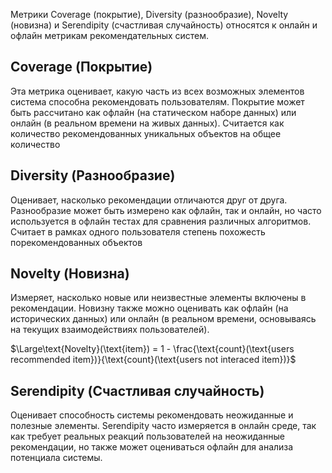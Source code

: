 Метрики Coverage (покрытие), Diversity (разнообразие), Novelty (новизна) и Serendipity (счастливая случайность) относятся к онлайн и офлайн метрикам рекомендательных систем. 

## **Coverage (Покрытие)**
Эта метрика оценивает, какую часть из всех возможных элементов система способна рекомендовать пользователям. 
Покрытие может быть рассчитано как офлайн (на статическом наборе данных) или онлайн (в реальном времени на живых данных).
Считается как количество рекомендованных уникальных объектов на общее количество

## **Diversity (Разнообразие)**
Оценивает, насколько рекомендации отличаются друг от друга.
Разнообразие может быть измерено как офлайн, так и онлайн, но часто используется в офлайн тестах для сравнения различных алгоритмов.
Считает в рамках одного пользователя степень похожесть порекомендованных объектов

## **Novelty (Новизна)**
Измеряет, насколько новые или неизвестные элементы включены в рекомендации. 
Новизну также можно оценивать как офлайн (на исторических данных) или онлайн (в реальном времени, основываясь на текущих взаимодействиях пользователей).

$\Large\text{Novelty}(\text{item}) = 1 - \frac{\text{count}(\text{users recommended item})}{\text{count}(\text{users not interaced item})}$


## **Serendipity (Счастливая случайность)**
Оценивает способность системы рекомендовать неожиданные и полезные элементы. 
Serendipity часто измеряется в онлайн среде, так как требует реальных реакций пользователей на неожиданные рекомендации, но также может оцениваться офлайн для анализа потенциала системы.